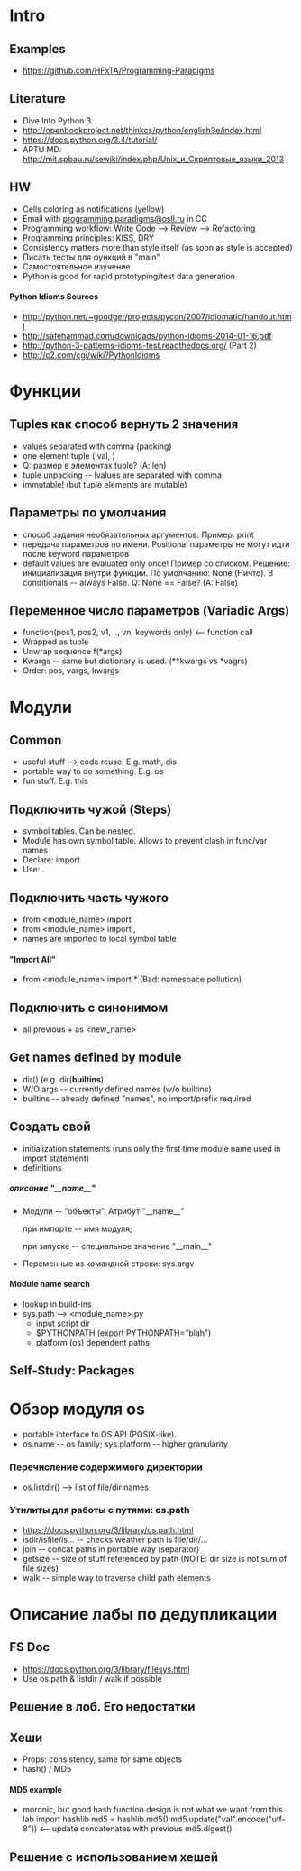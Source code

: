 # Intro

## Examples
* https://github.com/HFxTA/Programming-Paradigms

## Literature
* Dive Into Python 3.
* http://openbookproject.net/thinkcs/python/english3e/index.html
* https://docs.python.org/3.4/tutorial/
* APTU MD: http://mit.spbau.ru/sewiki/index.php/Unix_и_Скриптовые_языки_2013

## HW
* Cells coloring as notifications (yellow)
* Email with programming.paradigms@osll.ru in CC
* Programming workflow: Write Code --> Review --> Refactoring 
* Programming principles: KISS, DRY
* Consistency matters more than style itself (as soon as style is accepted)
* Писать тесты для функций в  "main"
* Самостоятельное изучение
* Python is good for rapid prototyping/test data generation

#### Python Idioms Sources
* http://python.net/~goodger/projects/pycon/2007/idiomatic/handout.html
* http://safehammad.com/downloads/python-idioms-2014-01-16.pdf
* http://python-3-patterns-idioms-test.readthedocs.org/ (Part 2)
* http://c2.com/cgi/wiki?PythonIdioms

# Функции

## Tuples как способ вернуть 2 значения
* values separated with comma (packing)
* one element tuple ( val, )
* Q: размер в элементах tuple? (A: len)
* tuple unpacking -- lvalues are separated with comma
* immutable! (but tuple elements are mutable)

## Параметры по умолчания
* способ задания необязательных аргументов. Пример: print
* передача параметров по имени. Positional параметры не могут идти после keyword параметров
* default values аre evaluated only once! Пример со списком.
	Решение: инициализация внутри функции. По умолчанию: None (Ничто).
	 В conditionals -- always False.
	Q: None == False? (A: False)

## Переменное число параметров (Variadic Args)
* function(pos1, pos2, v1, .., vn, keywords only) <-- function call
* Wrapped as tuple
* Unwrap sequence f(*args)
* Kwargs -- same but dictionary is used. (**kwargs vs *vagrs)
* Order: pos, vargs, kwargs

# Модули

## Common
* useful stuff --> code reuse. E.g. math, dis
* portable way to do something. E.g. os
* fun stuff. E.g. this

## Подключить чужой (Steps)
* symbol tables. Can be nested.
* Module has own symbol table. Allows to prevent clash in func/var names
* Declare: import <module name>
* Use: <module name>.<function name>

## Подключить часть чужого
* from <module_name> import <function>
* from <module_name> import <function1>, <function2>
* names are imported to local symbol table

#### "Import All"
* from <module_name> import * (Bad: namespace pollution)

## Подключить с синонимом
* all previous + as <new_name>

## Get names defined by module
* dir(<module name>) (e.g. dir(__builtins__)
* W/O args -- currently defined names (w/o builtins)
* builtins -- already defined "names", no import/prefix required

## Создать свой
* initialization statements (runs only the first time module name used in import statement)
* definitions

##### oписание "\_\_name__"
* Модули -- "объекты".  Атрибут "\_\_name\_\_"

	при импорте -- имя модуля;
	 
	при запуске -- специальное значение "\_\_main\_\_"
* Переменные из командной строки: sys.argv
#### Module name search
* lookup in build-ins
* sys.path --> <module_name>.py
	* input script dir
	* $PYTHONPATH (export PYTHONPATH="blah")
	* platform (os) dependent paths

## Self-Study: Packages

# Обзор модуля os
* portable interface to OS API (POSIX-like).
* os.name -- os family; sys.platform -- higher granularity

### Перечисление содержимого директории
* os.listdir(<dirname>) --> list of file/dir names

### Утилиты для работы с путями: os.path
* https://docs.python.org/3/library/os.path.html
* isdir/isfile/is... -- checks weather path is file/dir/...
* join -- concat paths in portable way (separator)
* getsize -- size of stuff referenced by path (NOTE: dir size is not sum of file sizes)
* walk -- simple way to traverse child path elements

# Описание лабы по дeдупликации

## FS Doc
* https://docs.python.org/3/library/filesys.html
* Use os.path & listdir / walk if possible

## Решение в лоб. Его недостатки

## Хеши
* Props: consistency, same for same objects
* hash() / MD5
#### MD5 example
* moronic, but good hash function design is not what we want from this lab
import hashlib
md5 = hashlib.md5()
md5.update("val".encode("utf-8"))  <-- update concatenates with previous
md5.digest()

## Решение с использованием хешей
